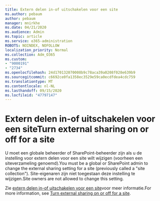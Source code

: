 ```yaml
---
title: Extern delen in-of uitschakelen voor een site
ms.author: pebaum
author: pebaum
manager: mnirkhe
ms.date: 04/21/2020
ms.audience: Admin
ms.topic: article
ms.service: o365-administration
ROBOTS: NOINDEX, NOFOLLOW
localization_priority: Normal
ms.collection: Adm_O365
ms.custom:
- "9000191"
- "2734"
ms.openlocfilehash: 24d170132070008b9c78aca39a0208f028e639b9
ms.sourcegitcommit: c6692ce0fa1358ec3529e59ca0ecdfdea4cdc759
ms.translationtype: MT
ms.contentlocale: nl-NL
ms.lasthandoff: 09/15/2020
ms.locfileid: "47797147"
---
```

# <a name="turn-external-sharing-on-or-off-for-a-site"></a><span data-ttu-id="120d1-102">Extern delen in-of uitschakelen voor een site</span><span class="sxs-lookup"><span data-stu-id="120d1-102">Turn external sharing on or off for a site</span></span>

<span data-ttu-id="120d1-103">U moet een globale beheerder of SharePoint-beheerder zijn als u de instelling voor extern delen voor een site wilt wijzigen (voorheen een siteverzameling genoemd).</span><span class="sxs-lookup"><span data-stu-id="120d1-103">You must be a global or SharePoint admin to change the external sharing setting for a site (previously called a "site collection").</span></span> <span data-ttu-id="120d1-104">Site-eigenaren zijn niet toegestaan deze instelling te wijzigen.</span><span class="sxs-lookup"><span data-stu-id="120d1-104">Site owners are not allowed to change this setting.</span></span> 

<span data-ttu-id="120d1-105">Zie [extern delen in-of uitschakelen voor een site](https://docs.microsoft.com/sharepoint/change-external-sharing-site)voor meer informatie.</span><span class="sxs-lookup"><span data-stu-id="120d1-105">For more information, see [Turn external sharing on or off for a site](https://docs.microsoft.com/sharepoint/change-external-sharing-site).</span></span>

